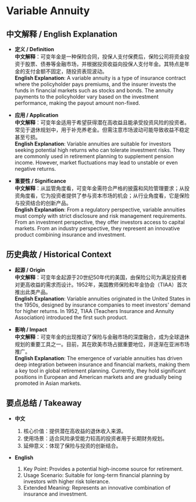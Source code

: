 # Variable Annuity

## 中文解释 / English Explanation

* **定义 / Definition**  
  **中文解释**：可变年金是一种保险合同，投保人支付保费后，保险公司将资金投资于股票、债券等金融市场，并根据投资收益向投保人支付年金。其特点是年金的支付金额不固定，随投资表现波动。  
  **English Explanation**: A variable annuity is a type of insurance contract where the policyholder pays premiums, and the insurer invests the funds in financial markets such as stocks and bonds. The annuity payments to the policyholder vary based on the investment performance, making the payout amount non-fixed.

* **应用 / Application**  
  **中文解释**：可变年金适用于希望获得潜在高收益且能承受投资风险的投资者。常见于退休规划中，用于补充养老金。但需注意市场波动可能导致收益不稳定甚至亏损。  
  **English Explanation**: Variable annuities are suitable for investors seeking potential high returns who can tolerate investment risks. They are commonly used in retirement planning to supplement pension income. However, market fluctuations may lead to unstable or even negative returns.

* **重要性 / Significance**  
  **中文解释**：从监管角度看，可变年金需符合严格的披露和风险管理要求；从投资角度看，它为投资者提供了参与资本市场的机会；从行业角度看，它是保险与投资结合的创新产品。  
  **English Explanation**: From a regulatory perspective, variable annuities must comply with strict disclosure and risk management requirements. From an investment perspective, they offer investors access to capital markets. From an industry perspective, they represent an innovative product combining insurance and investment.

## 历史典故 / Historical Context

* **起源 / Origin**  
  **中文解释**：可变年金起源于20世纪50年代的美国，由保险公司为满足投资者对更高收益的需求而设计。1952年，美国教师保险和年金协会（TIAA）首次推出此类产品。  
  **English Explanation**: Variable annuities originated in the United States in the 1950s, designed by insurance companies to meet investors' demand for higher returns. In 1952, TIAA (Teachers Insurance and Annuity Association) introduced the first such product.

* **影响 / Impact**  
  **中文解释**：可变年金的出现推动了保险与金融市场的深度融合，成为全球退休规划的重要工具之一。目前，其在欧美市场占据重要地位，并逐渐在亚洲市场推广。  
  **English Explanation**: The emergence of variable annuities has driven deep integration between insurance and financial markets, making them a key tool in global retirement planning. Currently, they hold significant positions in European and American markets and are gradually being promoted in Asian markets.

## 要点总结 / Takeaway

* **中文**  
  1. 核心价值：提供潜在高收益的退休收入来源。
  2. 使用场景：适合风险承受能力较高的投资者用于长期财务规划。
  3. 延伸意义：体现了保险与投资的创新结合。

* **English**  
  1. Key Point: Provides a potential high-income source for retirement.
  2. Usage Scenario: Suitable for long-term financial planning by investors with higher risk tolerance.
  3. Extended Meaning: Represents an innovative combination of insurance and investment.